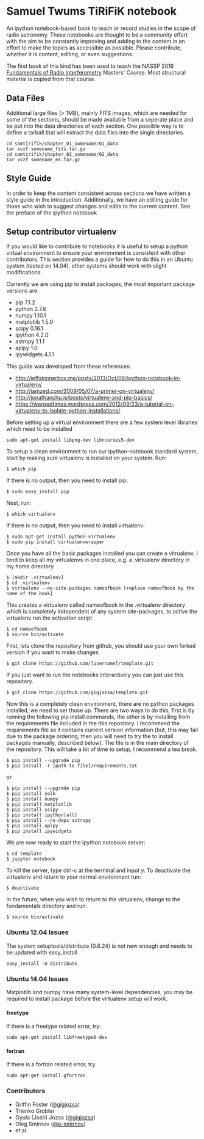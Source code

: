 # Samuel Twums TiRiFiK notebook

An ipython notebook-based book to teach or record studies in the scope of radio astronomy. These notebooks are thought to be a community effort with the aim to be constantly improving and adding to the content in an effort to make the topics as accessible as possible.  Please contribute, whether it is content, editing, or even suggestions.

The first book of this kind has been used to teach the NASSP 2016 [Fundamentals of Radio Interferometry](https://griffinfoster.github.io/fundamentals_of_interferometry/) Masters' Course. Most structural material is copied from that course.

## Data Files

Additional large files (> 1MB), mainly FITS images, which are needed for some of the sections, should be made available from a seperate place and be put into the data directories of each section. One possible way is to define a tarball that will extract the data files into the single directories.

```
cd samtirifik/chapter_01_somename/01_data
tar xvzf somename_fits.tar.gz
cd samtirifik/chapter_02_somename/02_data
tar xvzf somename_ms.tar.gz
```

## Style Guide

In order to keep the content consistent across sections we have written a style guide in the introduction. Additionally, we have an editing guide for those who wish to suggest changes and edits to the current content. See the preface of the ipython notebook.

## Setup contributor virtualenv

If you would like to contribute to notebooks it is useful to setup a python virtual environment to ensure your environment is consistent with other contributors. This section provides a guide for how to do this in an Ubuntu system (tested on 14.04), other systems should work with slight modifications.

Currently we are using pip to install packages, the most important package versions are:

* pip 7.1.2
* python 2.7.6
* numpy 1.10.1
* matplotlib 1.5.0
* scipy 0.16.1
* ipython 4.2.0
* astropy 1.1.1
* aplpy 1.0
* ipywidgets 4.1.1

This guide was developed from these references:

* <http://jeffskinnerbox.me/posts/2013/Oct/06/ipython-notebook-in-virtualenv/>
* <http://iamzed.com/2009/05/07/a-primer-on-virtualenv/>
* <http://jonathanchu.is/posts/virtualenv-and-pip-basics/>
* <https://warpedtimes.wordpress.com/2012/09/23/a-tutorial-on-virtualenv-to-isolate-python-installations/>

Before setting up a virtual environment there are a few system level libraries which need to be installed

```
sudo apt-get install libpng-dev libncurses5-dev
```

To setup a clean environment to run our ipython-notebook standard system, start by making sure virtualenv is installed on your system. Run:

```
$ which pip
```

If there is no output, then you need to install pip:

```
$ sudo easy_install pip
```

Next, run:

```
$ which virtualenv
```

If there is no output, then you need to install virtualenv:

```
$ sudo apt-get install python-virtualenv
$ sudo pip install virtualenvwrapper
```

Once you have all the basic packages installed you can create a vitrualenv, I tend to keep all my virtualenvs in one place, e.g. a .virtualenv directory in my home directory

```
$ [mkdir .virtualenv]
$ cd .virtualenv
$ virtualenv --no-site-packages nameofbook [replace nameofbook by the name of the book]
```

This creates a virtualenv called nameofbook in the .virtualenv directory which is completely independent of any system site-packages, to active the virtualenv run the activation script

```
$ cd nameofbook
$ source bin/activate
```

First, lets clone the repository from github, you should use your own forked version if you want to make changes

```
$ git clone https://github.com/[username]/template.git
```

If you just want to run the notebooks interactively you can just use this repository.

```
$ git clone https://github.com/gigjozsa/template.git
```

Now this is a completely clean environment, there are no python packages installed, we need to set those up. There are two ways to do this, first is by running the following pip install commands, the other is by installing from the requirements file included in the this repository. I recommend the requirements file as it contains current version information (but, this may fail due to the package ordering, then you will need to try the to install packages manually, described below). The file is in the main directory of the repository. This will take a bit of time to setup, I recommend a tea break.

```
$ pip install --upgrade pip
$ pip install -r [path to file]/requirements.txt
```

or

```
$ pip install --upgrade pip
$ pip install yolk
$ pip install numpy
$ pip install matplotlib
$ pip install scipy
$ pip install ipython[all]
$ pip install --no-deps astropy
$ pip install aplpy
$ pip install ipywidgets
```

We are now ready to start the ipython notebook server:

```
$ cd template
$ jupyter notebook
```

To kill the server, type ctrl-c at the terminal and input y. To deactivate the virtualenv and return to your normal environment run:

```
$ deactivate
```

In the future, when you wish to return to the virtualenv, change to the fundamentals directory and run:

```
$ source bin/activate
```

### Ubuntu 12.04 Issues

The system setuptools/distribute (0.6.24) is not new enough and needs to be updated with easy_install

```
easy_install -U distribute
```

### Ubuntu 14.04 Issues

Matplotlib and numpy have many system-level dependencies, you may be required to install package before the virtualenv setup will work.

#### freetype

If there is a freetype related error, try:

```
sudo apt-get install libfreetype6-dev
```

#### fortran

If there is a fortran related error, try:

```
sudo apt-get install gfortran
```

### Contributors

* Griffin Foster ([@gigjozsa](https://github.com/griffinfoster))
* Trienko Grobler
* Gyula (Josh) Jozsa ([@gigjozsa](https://github.com/gigjozsa))
* Oleg Smirnov ([@o-smirnov](https://github.com/o-smirnov))
* et al.